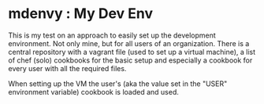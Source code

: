 # mdenvy : My Dev Env

This is my test on an approach to easily set up the development
environment. Not only mine, but for all users of an
organization. There is a central repository with a vagrant file (used
to set up a virtual machine), a list of chef (solo) cookbooks for the
basic setup and especially a cookbook for every user with all the
required files.

When setting up the VM the user's (aka the value set in the "USER"
environment variable) cookbook is loaded and used.
